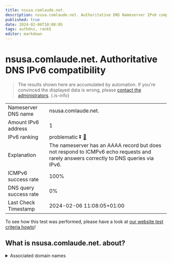 ```yaml
---
title: nsusa.comlaude.net.
description: nsusa.comlaude.net. Authoritative DNS Nameserver IPv6 compatibility
published: true
date: 2024-02-06T10:08:05
tags: authdns, rank5
editor: markdown
---
```


# nsusa.comlaude.net. Authoritative DNS IPv6 compatibility

> The results shown here are accumulated by automation. If you're convinced the displayed data is wrong, please [contact the administrators](/howto/chat). 
{.is-info}




|   |   |
| - | - |
| Nameserver DNS name | nsusa.comlaude.net.
| Amount IPv6 address | 1
| IPv6 ranking | problematic :arrow_double_down: [🔗](/howto/ranking) |
| Explanation | The nameserver has an AAAA record but does not respond to ICMPv6 echo requests and rarely answers correctly to DNS queries via IPv6. |
| ICMPv6 success rate | 100%|
| DNS query success rate | 0% |
| Last Check Timestamp | 2024-02-06 11:08:05+01:00 |

To see how this test was performed, please have a look at [our website test criteria howto](/howto/testcriteria/authdns)!


## What is nsusa.comlaude.net. about?






<details>
<summary>Associated domain names</summary>

www.mundipharma.com

</details>
